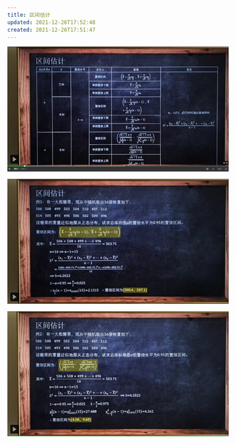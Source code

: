 ```yaml
---
title: 区间估计
updated: 2021-12-26T17:52:48
created: 2021-12-26T17:51:47
---
```


![image1](assets/77ea707df82944829b26abe5bf04b6a9.png)

![image2](assets/490ef1c02e8040d2af58fc529a37f77c.png)

![image3](assets/e2c19d21b53b425798a905506b57079d.png)

